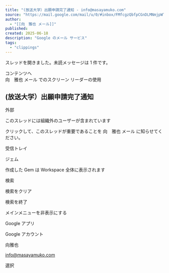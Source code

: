 ```yaml
---
title: "(放送大学）出願申請完了通知 - info@masayamuko.com"
source: "https://mail.google.com/mail/u/0/#inbox/FMfcgzQbfpCGnDLMNmjpWTkxjmTcvNNr"
author:
  - "[[向　雅也 メール]]"
published:
created: 2025-06-18
description: "Google のメール サービス"
tags:
  - "clippings"
---
```

スレッドを開きました。未読メッセージは 1 件です。

  
コンテンツへ  
向　雅也 メール でのスクリーン リーダーの使用  

## (放送大学）出願申請完了通知

外部

このスレッドには組織外のユーザーが含まれています

クリックして、このスレッドが重要であることを 向　雅也 メール に知らせてください。

受信トレイ

ジェム

作成した Gem は Workspace 全体に表示されます

検索

検索をクリア

検索を終了

メインメニューを非表示にする

Google アプリ

Google アカウント

向雅也

info@masayamuko.com

選択